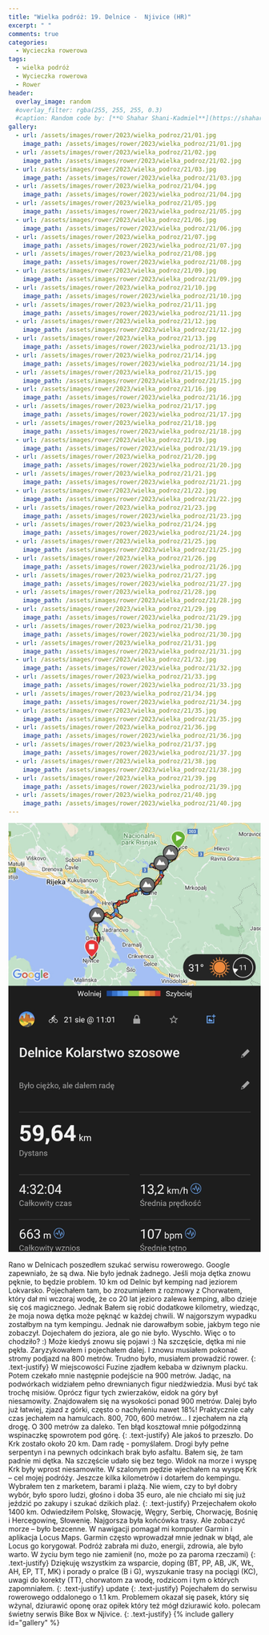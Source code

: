 ```yaml
---
title: "Wielka podróż: 19. Delnice -  Njivice (HR)"
excerpt: " "
comments: true
categories:
  - Wycieczka rowerowa
tags:
  - wielka podróż
  - Wycieczka rowerowa
  - Rower
header:
  overlay_image: random
  #overlay_filter: rgba(255, 255, 255, 0.3)
  #caption: Random code by: [**© Shahar Shani-Kadmiel**](https://shaharkadmiel.github.io)"
gallery:
  - url: /assets/images/rower/2023/wielka_podroz/21/01.jpg
    image_path: /assets/images/rower/2023/wielka_podroz/21/01.jpg
  - url: /assets/images/rower/2023/wielka_podroz/21/02.jpg
    image_path: /assets/images/rower/2023/wielka_podroz/21/02.jpg
  - url: /assets/images/rower/2023/wielka_podroz/21/03.jpg
    image_path: /assets/images/rower/2023/wielka_podroz/21/03.jpg
  - url: /assets/images/rower/2023/wielka_podroz/21/04.jpg
    image_path: /assets/images/rower/2023/wielka_podroz/21/04.jpg
  - url: /assets/images/rower/2023/wielka_podroz/21/05.jpg
    image_path: /assets/images/rower/2023/wielka_podroz/21/05.jpg
  - url: /assets/images/rower/2023/wielka_podroz/21/06.jpg
    image_path: /assets/images/rower/2023/wielka_podroz/21/06.jpg
  - url: /assets/images/rower/2023/wielka_podroz/21/07.jpg
    image_path: /assets/images/rower/2023/wielka_podroz/21/07.jpg
  - url: /assets/images/rower/2023/wielka_podroz/21/08.jpg
    image_path: /assets/images/rower/2023/wielka_podroz/21/08.jpg
  - url: /assets/images/rower/2023/wielka_podroz/21/09.jpg
    image_path: /assets/images/rower/2023/wielka_podroz/21/09.jpg
  - url: /assets/images/rower/2023/wielka_podroz/21/10.jpg
    image_path: /assets/images/rower/2023/wielka_podroz/21/10.jpg
  - url: /assets/images/rower/2023/wielka_podroz/21/11.jpg
    image_path: /assets/images/rower/2023/wielka_podroz/21/11.jpg
  - url: /assets/images/rower/2023/wielka_podroz/21/12.jpg
    image_path: /assets/images/rower/2023/wielka_podroz/21/12.jpg
  - url: /assets/images/rower/2023/wielka_podroz/21/13.jpg
    image_path: /assets/images/rower/2023/wielka_podroz/21/13.jpg
  - url: /assets/images/rower/2023/wielka_podroz/21/14.jpg
    image_path: /assets/images/rower/2023/wielka_podroz/21/14.jpg
  - url: /assets/images/rower/2023/wielka_podroz/21/15.jpg
    image_path: /assets/images/rower/2023/wielka_podroz/21/15.jpg
  - url: /assets/images/rower/2023/wielka_podroz/21/16.jpg
    image_path: /assets/images/rower/2023/wielka_podroz/21/16.jpg
  - url: /assets/images/rower/2023/wielka_podroz/21/17.jpg
    image_path: /assets/images/rower/2023/wielka_podroz/21/17.jpg
  - url: /assets/images/rower/2023/wielka_podroz/21/18.jpg
    image_path: /assets/images/rower/2023/wielka_podroz/21/18.jpg
  - url: /assets/images/rower/2023/wielka_podroz/21/19.jpg
    image_path: /assets/images/rower/2023/wielka_podroz/21/19.jpg
  - url: /assets/images/rower/2023/wielka_podroz/21/20.jpg
    image_path: /assets/images/rower/2023/wielka_podroz/21/20.jpg
  - url: /assets/images/rower/2023/wielka_podroz/21/21.jpg
    image_path: /assets/images/rower/2023/wielka_podroz/21/21.jpg
  - url: /assets/images/rower/2023/wielka_podroz/21/22.jpg
    image_path: /assets/images/rower/2023/wielka_podroz/21/22.jpg
  - url: /assets/images/rower/2023/wielka_podroz/21/23.jpg
    image_path: /assets/images/rower/2023/wielka_podroz/21/23.jpg
  - url: /assets/images/rower/2023/wielka_podroz/21/24.jpg
    image_path: /assets/images/rower/2023/wielka_podroz/21/24.jpg
  - url: /assets/images/rower/2023/wielka_podroz/21/25.jpg
    image_path: /assets/images/rower/2023/wielka_podroz/21/25.jpg
  - url: /assets/images/rower/2023/wielka_podroz/21/26.jpg
    image_path: /assets/images/rower/2023/wielka_podroz/21/26.jpg
  - url: /assets/images/rower/2023/wielka_podroz/21/27.jpg
    image_path: /assets/images/rower/2023/wielka_podroz/21/27.jpg
  - url: /assets/images/rower/2023/wielka_podroz/21/28.jpg
    image_path: /assets/images/rower/2023/wielka_podroz/21/28.jpg
  - url: /assets/images/rower/2023/wielka_podroz/21/29.jpg
    image_path: /assets/images/rower/2023/wielka_podroz/21/29.jpg
  - url: /assets/images/rower/2023/wielka_podroz/21/30.jpg
    image_path: /assets/images/rower/2023/wielka_podroz/21/30.jpg
  - url: /assets/images/rower/2023/wielka_podroz/21/31.jpg
    image_path: /assets/images/rower/2023/wielka_podroz/21/31.jpg
  - url: /assets/images/rower/2023/wielka_podroz/21/32.jpg
    image_path: /assets/images/rower/2023/wielka_podroz/21/32.jpg
  - url: /assets/images/rower/2023/wielka_podroz/21/33.jpg
    image_path: /assets/images/rower/2023/wielka_podroz/21/33.jpg
  - url: /assets/images/rower/2023/wielka_podroz/21/34.jpg
    image_path: /assets/images/rower/2023/wielka_podroz/21/34.jpg
  - url: /assets/images/rower/2023/wielka_podroz/21/35.jpg
    image_path: /assets/images/rower/2023/wielka_podroz/21/35.jpg
  - url: /assets/images/rower/2023/wielka_podroz/21/36.jpg
    image_path: /assets/images/rower/2023/wielka_podroz/21/36.jpg
  - url: /assets/images/rower/2023/wielka_podroz/21/37.jpg
    image_path: /assets/images/rower/2023/wielka_podroz/21/37.jpg
  - url: /assets/images/rower/2023/wielka_podroz/21/38.jpg
    image_path: /assets/images/rower/2023/wielka_podroz/21/38.jpg
  - url: /assets/images/rower/2023/wielka_podroz/21/39.jpg
    image_path: /assets/images/rower/2023/wielka_podroz/21/39.jpg
  - url: /assets/images/rower/2023/wielka_podroz/21/40.jpg
    image_path: /assets/images/rower/2023/wielka_podroz/21/40.jpg
---
```

![mapka](/assets/images/rower/2023/wielka_podroz/21/mapka.png)

Rano w Delnicach poszedłem szukać serwisu rowerowego. Google zapewniało, że są dwa. Nie było jednak żadnego. Jeśli moja dętka znowu pęknie, to będzie problem. 10 km od Delnic był kemping nad jeziorem Lokvarsko. Pojechałem tam, bo zrozumiałem z rozmowy z Chorwatem, który dał mi wczoraj wodę, że co 20 lat jezioro zalewa kemping, albo dzieje się coś magicznego. Jednak Bałem się robić dodatkowe kilometry, wiedząc, że moja nowa dętka może pęknąć w każdej chwili. W najgorszym wypadku zostałbym na tym kempingu. Jednak nie darowałbym sobie, jakbym tego nie zobaczył. 
Dojechałem do jeziora, ale go nie było. Wyschło. Więc o to chodziło? :) Może kiedyś znowu się pojawi :) Na szczęście, dętka mi nie pękła. Zaryzykowałem i pojechałem dalej. I znowu musiałem pokonać stromy podjazd na 800 metrów. Trudno było, musiałem prowadzić rower. 
{: .text-justify}
W miejscowości Fuzine zjadłem kebaba w dziwnym placku. Potem czekało mnie następnie podejście na 900 metrów. Jadąc, na podwórkach widziałem pełno drewnianych figur niedźwiedzia. Musi być tak trochę misiów. Oprócz figur tych zwierzaków, eidok na góry był niesamowity. Znajdowałem się na wysokości ponad 900 metrów. Dalej było już łatwiej, zjazd z górki, często o nachyleniu nawet 18%! Praktycznie cały czas jechałem na hamulcach. 800, 700, 600 metrów... I zjechałem na złą drogę. O 300 metrów za daleko. Ten błąd kosztował mnie półgodzinną wspinaczkę spowrotem pod górę. 
{: .text-justify}
Ale jakoś to przeszło. Do Krk zostało około 20 km. Dam radę - pomyślałem. Drogi były pełne serpentyn i na pewnych odcinkach brak było asfaltu. Bałem się, że tam padnie mi dętka. Na szczęście udało się bez tego. Widok na morze i wyspę Krk były wprost niesamowite. W szalonym pędzie wjechałem na wyspę Krk – cel mojej podróży. Jeszcze kilka kilometrów i dotarłem do kempingu. Wybrałem ten z marketem, barami i plażą. Nie wiem, czy to był dobry wybór, było sporo ludzi, głośno i doba 35 euro, ale nie chciało mi się już jeździć po zakupy i szukać dzikich plaż.
{: .text-justify}
Przejechałem około 1400 km. Odwiedziłem Polskę, Słowację, Węgry, Serbię, Chorwację, Bośnię i Hercegowinę, Słowenię. Najgorsza była końcówka trasy. Ale zobaczyć morze – było bezcenne. W nawigacji pomagał mi komputer Garmin i aplikacja Locus Maps. Garmin często wprowadzał mnie jednak w błąd, ale Locus go korygował. Podróż zabrała mi dużo, energii, zdrowia, ale było warto. W życiu bym tego nie zamienił (no, może po za paroma rzeczami) 
{: .text-justify}
Dziękuję wszystkim za wsparcie, doping (BT, PP, AB, JK, WŁ, AH, EP, TT, MK) i porady o pralce (B i G), wyszukanie trasy na pociągi (KC), uwagi do korekty (TT), chorwatom za wodę, rodzicom i tym o których zapomniałem.
{: .text-justify}
update
{: .text-justify}
Pojechałem do serwisu rowerowego oddalonego o 1.1 km. Problemem okazał się pasek, który się wżynal, dziurawić oponę oraz opiłek który też mógł dziurawić koło. polecam świetny serwis Bike Box w Njivice.
{: .text-justify}
{% include gallery id="gallery" %}
